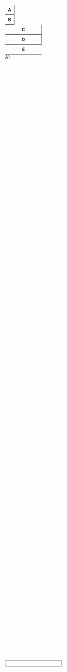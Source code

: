 
<head>
  <style>

/* フィールドRow本体 */
.fields {
  width: 420px;
  display: flex;
  outline: 1px solid #000;
  outline-offset: -1px;
  background: #f7f7f7;
  font-family: Arial, sans-serif;
  margin-bottom: 0;
  border-bottom: none;
}
.field-cell {
  display: flex;
  align-items: center;
  justify-content: center;
  font-weight: bold;
  border-right: 1px solid #000;
  border-bottom: 1px solid #000;
  box-sizing: border-box;
  min-height: 32px;
  padding: 0;
}
.field-cell:last-child {
  border-right: none;
}
.field-cell.one   { width: 30px; }
.field-cell.two   { width: 30px; }
.field-cell.three { width: 120px; }
.field-cell.four  { width: 120px; }
.field-cell.five  { width: 120px; }


.table {
  width: 420px;
  display: flex;
  flex-direction: column;
  outline: 1px solid #000;
  outline-offset: -1px;
  overflow: hidden;
  background: #fff;
  font-family: Arial, sans-serif;
}

.row {
  display: flex;
}

.cell {
  outline: 1px solid #000;
  outline-offset: 0px;
  background: #fff;
  display: flex;
  flex-direction: column;
  justify-content: flex-start;
  padding: 0;
  margin: 0;
}

.one { width: 30px; }
.two { width: 30px; }
.three { width: 120px; }
.four { width: 120px; }
.five { width: 120px; }

/* one, twoは高さ200px（40px×5） */
.one .cell-inner,
.two .cell-inner {
  height: 200px;
  min-height: 200px;
  display: flex;
  flex-direction: row;
  align-items: stretch;
  justify-content: center;
  padding: 0;
  margin: 0;
}

/* three, fourは各セル40pxの高さ */
.three .cell-inner,
.four .cell-inner,
.five .cell-inner {
  height: 40px;
  min-height: 40px;
  display: flex;
  flex-direction: row;
  align-items: stretch;
  justify-content: center;
  border-bottom: 1px solid #000;
  padding: 0;
  margin: 0;
}
.three .cell-inner:last-child,
.four .cell-inner:last-child,
.five .cell-inner:last-child {
  border-bottom: none;
}

/* 左右分割・間に枠線 */
.cell-inner-left {
  flex: 1 1 0;
  text-align: right;
  padding-right: 4px;
  border-right: 1px solid #000;
  display: flex;
  align-items: center;
  justify-content: flex-end;
  height: 100%;
  box-sizing: border-box;
}
.cell-inner-right {
  flex: 2 1 0;
  text-align: left;
  padding-left: 0px;
  display: flex;
  align-items: center;
  justify-content: flex-start;
  height: 100%;
  box-sizing: border-box;
}

input[type="text"] {
  width: 100%;
  height: 100%;
  box-sizing: border-box;
  font-size: 12px;
  border: 1px solid #000;
  border-radius: 2px;
  padding: 0 4px;
  border:0px;

}
  </style>

</head>

<body>
<div class="fields">
  <div class="field-cell one">A</div>
  <div class="field-cell two">B</div>
  <div class="field-cell three">C</div>
  <div class="field-cell four">D</div>
  <div class="field-cell five">E</div>
</div>

<div class="table">
  <div class="row">
    <div class="cell one">
      <div class="cell-inner">
        <div class="cell-inner-left">
          <label for="a1">A1</label>
        </div>
      </div>
    </div>
    <div class="cell two">
      <div class="cell-inner">
        <div class="cell-inner-right">
          <input id="b1" type="text">
        </div>
      </div>
    </div>
    <div class="cell three">
      <div class="cell-inner">
        <div class="cell-inner-left">
          <label for="c1-1">C1-1</label>
        </div>
        <div class="cell-inner-right">
          <input id="c1-1" type="text">
        </div>
      </div>
      <!-- 以下、cell-innerを5つ繰り返し -->
      <div class="cell-inner">
        <div class="cell-inner-left">
          <label for="c1-2">C1-2</label>
        </div>
        <div class="cell-inner-right">
          <input id="c1-2" type="text">
        </div>
      </div>
      <div class="cell-inner">
        <div class="cell-inner-left">
          <label for="c1-3">C1-3</label>
        </div>
        <div class="cell-inner-right">
          <input id="c1-3" type="text">
        </div>
      </div>
      <div class="cell-inner">
        <div class="cell-inner-left">
          <label for="c1-4">C1-4</label>
        </div>
        <div class="cell-inner-right">
          <input id="c1-4" type="text">
        </div>
      </div>
      <div class="cell-inner">
        <div class="cell-inner-left">
          <label for="c1-5">C1-5</label>
        </div>
        <div class="cell-inner-right">
          <input id="c1-5" type="text">
        </div>
      </div>
    </div>
    <div class="cell four">
      <!-- fourも同様に5つ -->
      <div class="cell-inner">
        <div class="cell-inner-left">
          <label for="d1-1">D1-1</label>
        </div>
        <div class="cell-inner-right">
          <input id="d1-1" type="text">
        </div>
      </div>
      <div class="cell-inner">
        <div class="cell-inner-left">
          <label for="d1-2">D1-2</label>
        </div>
        <div class="cell-inner-right">
          <input id="d1-2" type="text">
        </div>
      </div>
      <div class="cell-inner">
        <div class="cell-inner-left">
          <label for="d1-3">D1-3</label>
        </div>
        <div class="cell-inner-right">
          <input id="d1-3" type="text">
        </div>
      </div>
      <div class="cell-inner">
        <div class="cell-inner-left">
          <label for="d1-4">D1-4</label>
        </div>
        <div class="cell-inner-right">
          <input id="d1-4" type="text">
        </div>
      </div>
      <div class="cell-inner">
        <div class="cell-inner-left">
          <label for="d1-5">D1-5</label>
        </div>
        <div class="cell-inner-right">
          <input id="d1-5" type="text">
        </div>
      </div>
    </div>
    <div class="cell five">
      <!-- fiveも同様に5つ -->
      <div class="cell-inner">
        <div class="cell-inner-left">
          <label for="e1-1">E1-1</label>
        </div>
        <div class="cell-inner-right">
          <input id="e1-1" type="text">
        </div>
      </div>
      <div class="cell-inner">
        <div class="cell-inner-left">
          <label for="e1-2">E1-2</label>
        </div>
        <div class="cell-inner-right">
          <input id="e1-2" type="text">
        </div>
      </div>
      <div class="cell-inner">
        <div class="cell-inner-left">
          <label for="e1-3">E1-3</label>
        </div>
        <div class="cell-inner-right">
          <input id="e1-3" type="text">
        </div>
      </div>
      <div class="cell-inner">
        <div class="cell-inner-left">
          <label for="e1-4">E1-4</label>
        </div>
        <div class="cell-inner-right">
          <input id="e1-4" type="text">
        </div>
      </div>
      <div class="cell-inner">
        <div class="cell-inner-left">
          <label for="e1-5">E1-5</label>
        </div>
        <div class="cell-inner-right">
          <input id="e1-5" type="text">
        </div>
      </div>
    </div>
  </div>
  <!-- 2行目も同様に -->
</div>
</body>

